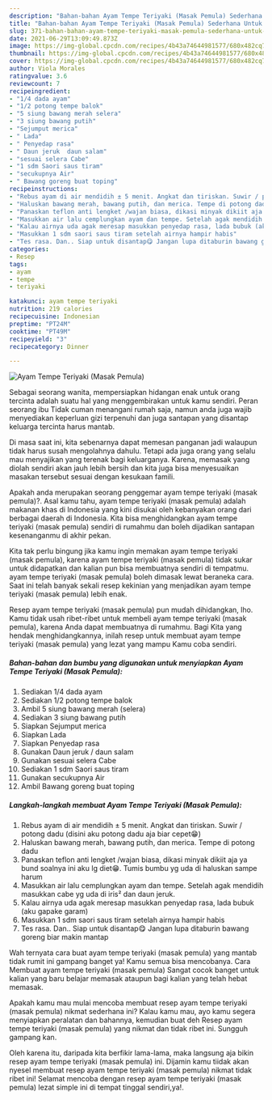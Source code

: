```yaml
---
description: "Bahan-bahan Ayam Tempe Teriyaki (Masak Pemula) Sederhana Untuk Jualan"
title: "Bahan-bahan Ayam Tempe Teriyaki (Masak Pemula) Sederhana Untuk Jualan"
slug: 371-bahan-bahan-ayam-tempe-teriyaki-masak-pemula-sederhana-untuk-jualan
date: 2021-06-29T13:09:49.873Z
image: https://img-global.cpcdn.com/recipes/4b43a74644981577/680x482cq70/ayam-tempe-teriyaki-masak-pemula-foto-resep-utama.jpg
thumbnail: https://img-global.cpcdn.com/recipes/4b43a74644981577/680x482cq70/ayam-tempe-teriyaki-masak-pemula-foto-resep-utama.jpg
cover: https://img-global.cpcdn.com/recipes/4b43a74644981577/680x482cq70/ayam-tempe-teriyaki-masak-pemula-foto-resep-utama.jpg
author: Viola Morales
ratingvalue: 3.6
reviewcount: 7
recipeingredient:
- "1/4 dada ayam"
- "1/2 potong tempe balok"
- "5 siung bawang merah selera"
- "3 siung bawang putih"
- "Sejumput merica"
- " Lada"
- " Penyedap rasa"
- " Daun jeruk  daun salam"
- "sesuai selera Cabe"
- "1 sdm Saori saus tiram"
- "secukupnya Air"
- " Bawang goreng buat toping"
recipeinstructions:
- "Rebus ayam di air mendidih ± 5 menit. Angkat dan tiriskan. Suwir / potong dadu (disini aku potong dadu aja biar cepet😁)"
- "Haluskan bawang merah, bawang putih, dan merica. Tempe di potong dadu"
- "Panaskan teflon anti lengket /wajan biasa, dikasi minyak dikiit aja ya bund soalnya ini aku lg diet😁. Tumis bumbu yg uda di haluskan sampe harum"
- "Masukkan air lalu cemplungkan ayam dan tempe. Setelah agak mendidih masukkan cabe yg uda di iris² dan daun jeruk."
- "Kalau airnya uda agak meresap masukkan penyedap rasa, lada bubuk (aku gapake garam)"
- "Masukkan 1 sdm saori saus tiram setelah airnya hampir habis"
- "Tes rasa. Dan.. Siap untuk disantap😋 Jangan lupa ditaburin bawang goreng biar makin mantap"
categories:
- Resep
tags:
- ayam
- tempe
- teriyaki

katakunci: ayam tempe teriyaki 
nutrition: 219 calories
recipecuisine: Indonesian
preptime: "PT24M"
cooktime: "PT49M"
recipeyield: "3"
recipecategory: Dinner

---
```



![Ayam Tempe Teriyaki (Masak Pemula)](https://img-global.cpcdn.com/recipes/4b43a74644981577/680x482cq70/ayam-tempe-teriyaki-masak-pemula-foto-resep-utama.jpg)

Sebagai seorang wanita, mempersiapkan hidangan enak untuk orang tercinta adalah suatu hal yang menggembirakan untuk kamu sendiri. Peran seorang ibu Tidak cuman menangani rumah saja, namun anda juga wajib menyediakan keperluan gizi terpenuhi dan juga santapan yang disantap keluarga tercinta harus mantab.

Di masa  saat ini, kita sebenarnya dapat memesan panganan jadi walaupun tidak harus susah mengolahnya dahulu. Tetapi ada juga orang yang selalu mau menyajikan yang terenak bagi keluarganya. Karena, memasak yang diolah sendiri akan jauh lebih bersih dan kita juga bisa menyesuaikan masakan tersebut sesuai dengan kesukaan famili. 



Apakah anda merupakan seorang penggemar ayam tempe teriyaki (masak pemula)?. Asal kamu tahu, ayam tempe teriyaki (masak pemula) adalah makanan khas di Indonesia yang kini disukai oleh kebanyakan orang dari berbagai daerah di Indonesia. Kita bisa menghidangkan ayam tempe teriyaki (masak pemula) sendiri di rumahmu dan boleh dijadikan santapan kesenanganmu di akhir pekan.

Kita tak perlu bingung jika kamu ingin memakan ayam tempe teriyaki (masak pemula), karena ayam tempe teriyaki (masak pemula) tidak sukar untuk didapatkan dan kalian pun bisa membuatnya sendiri di tempatmu. ayam tempe teriyaki (masak pemula) boleh dimasak lewat beraneka cara. Saat ini telah banyak sekali resep kekinian yang menjadikan ayam tempe teriyaki (masak pemula) lebih enak.

Resep ayam tempe teriyaki (masak pemula) pun mudah dihidangkan, lho. Kamu tidak usah ribet-ribet untuk membeli ayam tempe teriyaki (masak pemula), karena Anda dapat membuatnya di rumahmu. Bagi Kita yang hendak menghidangkannya, inilah resep untuk membuat ayam tempe teriyaki (masak pemula) yang lezat yang mampu Kamu coba sendiri.

<!--inarticleads1-->

##### Bahan-bahan dan bumbu yang digunakan untuk menyiapkan Ayam Tempe Teriyaki (Masak Pemula):

1. Sediakan 1/4 dada ayam
1. Sediakan 1/2 potong tempe balok
1. Ambil 5 siung bawang merah (selera)
1. Sediakan 3 siung bawang putih
1. Siapkan Sejumput merica
1. Siapkan  Lada
1. Siapkan  Penyedap rasa
1. Gunakan  Daun jeruk / daun salam
1. Gunakan sesuai selera Cabe
1. Sediakan 1 sdm Saori saus tiram
1. Gunakan secukupnya Air
1. Ambil  Bawang goreng buat toping




<!--inarticleads2-->

##### Langkah-langkah membuat Ayam Tempe Teriyaki (Masak Pemula):

1. Rebus ayam di air mendidih ± 5 menit. Angkat dan tiriskan. Suwir / potong dadu (disini aku potong dadu aja biar cepet😁)
1. Haluskan bawang merah, bawang putih, dan merica. Tempe di potong dadu
1. Panaskan teflon anti lengket /wajan biasa, dikasi minyak dikiit aja ya bund soalnya ini aku lg diet😁. Tumis bumbu yg uda di haluskan sampe harum
1. Masukkan air lalu cemplungkan ayam dan tempe. Setelah agak mendidih masukkan cabe yg uda di iris² dan daun jeruk.
1. Kalau airnya uda agak meresap masukkan penyedap rasa, lada bubuk (aku gapake garam)
1. Masukkan 1 sdm saori saus tiram setelah airnya hampir habis
1. Tes rasa. Dan.. Siap untuk disantap😋 Jangan lupa ditaburin bawang goreng biar makin mantap




Wah ternyata cara buat ayam tempe teriyaki (masak pemula) yang mantab tidak rumit ini gampang banget ya! Kamu semua bisa mencobanya. Cara Membuat ayam tempe teriyaki (masak pemula) Sangat cocok banget untuk kalian yang baru belajar memasak ataupun bagi kalian yang telah hebat memasak.

Apakah kamu mau mulai mencoba membuat resep ayam tempe teriyaki (masak pemula) nikmat sederhana ini? Kalau kamu mau, ayo kamu segera menyiapkan peralatan dan bahannya, kemudian buat deh Resep ayam tempe teriyaki (masak pemula) yang nikmat dan tidak ribet ini. Sungguh gampang kan. 

Oleh karena itu, daripada kita berfikir lama-lama, maka langsung aja bikin resep ayam tempe teriyaki (masak pemula) ini. Dijamin kamu tiidak akan nyesel membuat resep ayam tempe teriyaki (masak pemula) nikmat tidak ribet ini! Selamat mencoba dengan resep ayam tempe teriyaki (masak pemula) lezat simple ini di tempat tinggal sendiri,ya!.

